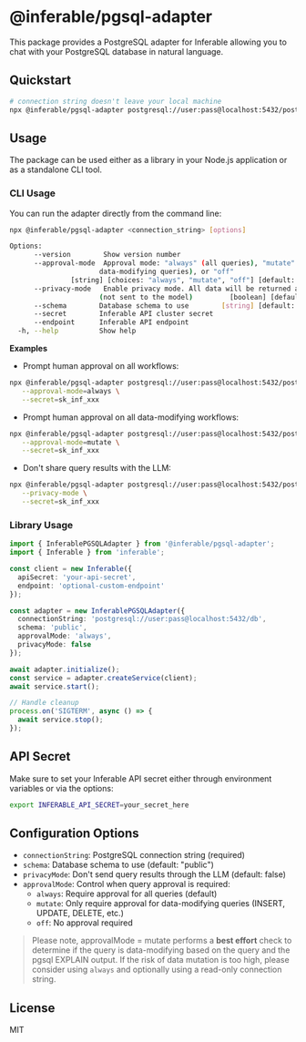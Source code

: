 # @inferable/pgsql-adapter

This package provides a PostgreSQL adapter for Inferable allowing you to chat with your PostgreSQL database in natural language.

## Quickstart

```bash
# connection string doesn't leave your local machine
npx @inferable/pgsql-adapter postgresql://user:pass@localhost:5432/postgres --secret=sk_inf_xxx
```

## Usage

The package can be used either as a library in your Node.js application or as a standalone CLI tool.

### CLI Usage

You can run the adapter directly from the command line:

```bash
npx @inferable/pgsql-adapter <connection_string> [options]

Options:
      --version        Show version number                             [boolean]
      --approval-mode  Approval mode: "always" (all queries), "mutate" (only
                      data-modifying queries), or "off"
               [string] [choices: "always", "mutate", "off"] [default: "always"]
      --privacy-mode   Enable privacy mode. All data will be returned as blobs
                      (not sent to the model)         [boolean] [default: false]
      --schema        Database schema to use        [string] [default: "public"]
      --secret        Inferable API cluster secret                      [string]
      --endpoint      Inferable API endpoint                            [string]
  -h, --help          Show help                                        [boolean]

```

**Examples**

- Prompt human approval on all workflows:

```bash
npx @inferable/pgsql-adapter postgresql://user:pass@localhost:5432/postgres \
   --approval-mode=always \
   --secret=sk_inf_xxx
```

- Prompt human approval on all data-modifying workflows:

```bash
npx @inferable/pgsql-adapter postgresql://user:pass@localhost:5432/postgres \
   --approval-mode=mutate \
   --secret=sk_inf_xxx
```

- Don't share query results with the LLM:

```bash
npx @inferable/pgsql-adapter postgresql://user:pass@localhost:5432/postgres \
   --privacy-mode \
   --secret=sk_inf_xxx
```

### Library Usage

```typescript
import { InferablePGSQLAdapter } from '@inferable/pgsql-adapter';
import { Inferable } from 'inferable';

const client = new Inferable({
  apiSecret: 'your-api-secret',
  endpoint: 'optional-custom-endpoint'
});

const adapter = new InferablePGSQLAdapter({
  connectionString: 'postgresql://user:pass@localhost:5432/db',
  schema: 'public',
  approvalMode: 'always',
  privacyMode: false
});

await adapter.initialize();
const service = adapter.createService(client);
await service.start();

// Handle cleanup
process.on('SIGTERM', async () => {
  await service.stop();
});
```

## API Secret

Make sure to set your Inferable API secret either through environment variables or via the options:

```bash
export INFERABLE_API_SECRET=your_secret_here
```

## Configuration Options

- `connectionString`: PostgreSQL connection string (required)
- `schema`: Database schema to use (default: "public")
- `privacyMode`: Don't send query results through the LLM (default: false)
- `approvalMode`: Control when query approval is required:
  - `always`: Require approval for all queries (default)
  - `mutate`: Only require approval for data-modifying queries (INSERT, UPDATE, DELETE, etc.)
  - `off`: No approval required

> Please note, approvalMode = mutate performs a **best effort** check to determine if the query is data-modifying based on the query and the pgsql EXPLAIN output.
> If the risk of data mutation is too high, please consider using `always` and optionally using a read-only connection string.

## License

MIT
